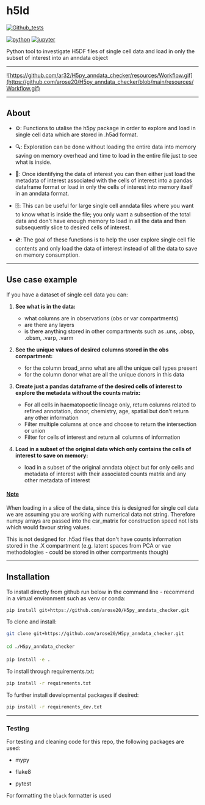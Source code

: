 # h5ld
[![Github_tests](https://img.shields.io/github/actions/workflow/status/arose20/H5py_anndata_checker/Github_tests.yml?branch=main&label=build-test&logo=github&style=plastic)](https://github.com/arose20/H5py_anndata_checker/actions/workflows/Github_tests.yml)

[![python](https://img.shields.io/badge/python-3.9-3776AB?style=plastic&logo=python&logoColor=white)](https://python.org)
[![jupyter](https://img.shields.io/badge/Works%20with-Jupyter-orange?style=plastic&logo=Jupyter)](https://jupyter.org/)



Python tool to investigate H5DF files of single cell data and load in only the subset of interest into an anndata object
***

![https://github.com/ar32/H5py_anndata_checker/resources/Workflow.gif](https://github.com/arose20/H5py_anndata_checker/blob/main/resources/Workflow.gif)


***
## About

- ⚙️: Functions to utalise the h5py package in order to explore and load in single cell data which are stored in .h5ad format.

- 🔍: Exploration can be done without loading the entire data into memory saving on memory overhead and time to load in the entire file just to see what is inside.

- 🔄: Once identifying the data of interest you can then either just load the metadata of interest associated with the cells of interest into a pandas dataframe format or load in only the cells of interest into memory itself in an anndata format.

- 🗄️: This can be useful for large single cell anndata files where you want to know what is inside the file; you only want a subsection of the total data and don't have enough memory to load in all the data and then subsequently slice to desired cells of interest.

- 💿: The goal of these functions is to help the user explore single cell file contents and only load the data of interest instead of all the data to save on memory consumption.

***
## Use case example

If you have a dataset of single cell data you can:

1. **See what is in the data:**

    - what columns are in observations (obs or var compartments)
    - are there any layers
    - is there anything stored in other compartments such as .uns, .obsp, .obsm, .varp, .varm


2. **See the unique values of desired columns stored in the obs compartment:**

    - for the column broad_anno what are all the unique cell types present
    - for the column donor what are all the unique donors in this data


3. **Create just a pandas dataframe of the desired cells of interest to explore the metadata without the counts matrix:**

    - For all cells in haematopoetic lineage only, return columns related to refined annotation, donor, chemistry, age, spatial but don't return any other information
    - Filter multiple columns at once and choose to return the intersection or union
    - Filter for cells of interest and return all columns of information


4. **Load in a subset of the original data which only contains the cells of interest to save on memory:**

    - load in a subset of the original anndata object but for only cells and metadata of interest with their associated counts matrix and any other metadata of interest

#### <ins>Note</ins>
When loading in a slice of the data, since this is designed for single cell data we are assuming you are working with numerical data not string. Therefore numpy arrays are passed into the csr_matrix for construction speed not lists which would favour string values.

This is not designed for .h5ad files that don't have counts information stored in the .X compartment (e.g. latent spaces from PCA or vae methodologies - could be stored in other compartments though)

***
## Installation

To install directly from github run below in the command line - recommend in a virtual environment such as venv or conda:

```bash
pip install git+https://github.com/arose20/H5py_anndata_checker.git
```

To clone and install:

```bash
git clone git+https://github.com/arose20/H5py_anndata_checker.git

cd ./H5py_anndata_checker

pip install -e .
```

To install through requirements.txt:

```bash
pip install -r requirements.txt
```

To further install developmental packages if desired:

```bash
pip install -r requirements_dev.txt
```

***

### Testing

For testing and cleaning code for this repo, the following packages  are used:

- mypy 

- flake8

- pytest

For formatting the ```black``` formatter is used